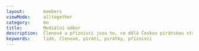 ```yaml
---
layout:       members
viewMode:     alltogether
category:     mo
title:        Mediální odbor
description:  Členové a příznivci jsou to, co dělá Českou pirátskou stranu silnou. Seznamte se s Piráty na Havlíčkobrodsku.
keywords:     lidé, členové, piráti, pirátky, příznivci
---
```


